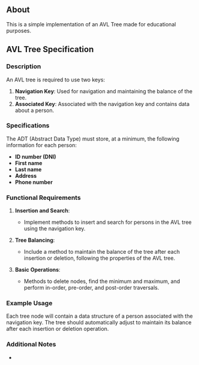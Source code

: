 ## About
This is a simple implementation of an AVL Tree made for educational purposes.

## AVL Tree Specification

### Description

An AVL tree is required to use two keys:
1. **Navigation Key**: Used for navigation and maintaining the balance of the tree.
2. **Associated Key**: Associated with the navigation key and contains data about a person.

### Specifications

The ADT (Abstract Data Type) must store, at a minimum, the following information for each person:
- **ID number (DNI)**
- **First name**
- **Last name**
- **Address**
- **Phone number**

### Functional Requirements

1. **Insertion and Search**:
   - Implement methods to insert and search for persons in the AVL tree using the navigation key.

2. **Tree Balancing**:
   - Include a method to maintain the balance of the tree after each insertion or deletion, following the properties of the AVL tree.

3. **Basic Operations**:
   - Methods to delete nodes, find the minimum and maximum, and perform in-order, pre-order, and post-order traversals.

### Example Usage

Each tree node will contain a data structure of a person associated with the navigation key. The tree should automatically adjust to maintain its balance after each insertion or deletion operation.

### Additional Notes

- 
